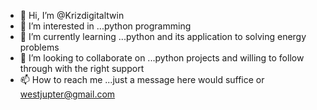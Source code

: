 - 👋 Hi, I’m @Krizdigitaltwin
- 👀 I’m interested in ...python programming
- 🌱 I’m currently learning ...python and its application to solving energy problems
- 💞️ I’m looking to collaborate on ...python projects and willing to follow through with the right support
- 📫 How to reach me ...just a message here would suffice or westjupter@gmail.com

<!---
Krizdigitaltwin/Krizdigitaltwin is a ✨ special ✨ repository because its `README.md` (this file) appears on your GitHub profile.
You can click the Preview link to take a look at your changes.
--->
